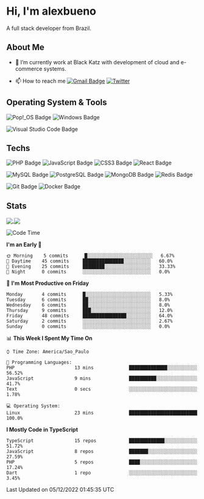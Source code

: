 # Hi, I'm alexbueno

A full stack developer from Brazil.

## About Me

- 🌱 I’m currently work at Black Katz with development of cloud and e-commerce systems.

- 📫 How to reach me [![Gmail Badge](https://img.shields.io/badge/-gmail-c14438?style=for-the-badge&logo=Gmail&logoColor=ffffff)](mailto:alexsandrofbueno@gmail.com) [![Twitter](https://img.shields.io/badge/twitter-1DA1F2.svg?style=for-the-badge&logo=twitter&logoColor=ffffff)](https://twitter.com/Alex_Bueno_7)

## Operating System & Tools

![Pop!_OS Badge](https://img.shields.io/badge/Pop!__OS-48B9C7?logo=popos&logoColor=fff&style=flat)
![Windows Badge](https://img.shields.io/badge/Windows-0078D6?logo=windows&logoColor=fff&style=flat)

![Visual Studio Code Badge](https://img.shields.io/badge/Visual%20Studio%20Code-007ACC?logo=visualstudiocode&logoColor=fff&style=flat)

## Techs

![PHP Badge](https://img.shields.io/badge/PHP-777BB4?logo=php&logoColor=fff&style=flat)
![JavaScript Badge](https://img.shields.io/badge/JavaScript-F7DF1E?logo=javascript&logoColor=000&style=flat)
![CSS3 Badge](https://img.shields.io/badge/CSS3-1572B6?logo=css3&logoColor=fff&style=flat)
![React Badge](https://img.shields.io/badge/React-61DAFB?logo=react&logoColor=000&style=flat)

![MySQL Badge](https://img.shields.io/badge/MySQL-4479A1?logo=mysql&logoColor=fff&style=flat)
![PostgreSQL Badge](https://img.shields.io/badge/PostgreSQL-4169E1?logo=postgresql&logoColor=fff&style=flat)
![MongoDB Badge](https://img.shields.io/badge/MongoDB-47A248?logo=mongodb&logoColor=fff&style=flat)
![Redis Badge](https://img.shields.io/badge/Redis-DC382D?logo=redis&logoColor=fff&style=flat)

![Git Badge](https://img.shields.io/badge/Git-F05032?logo=git&logoColor=fff&style=flat)
![Docker Badge](https://img.shields.io/badge/Docker-2496ED?logo=docker&logoColor=fff&style=flat)


## Stats

<a href="https://github.com/anuraghazra/github-readme-stats">
  <img align="center" src="https://github-readme-stats.vercel.app/api?username=alexbueno7&hide=contribs,prs&show_icons=true&theme=radical" />
</a>
<a href="https://github.com/anuraghazra/convoychat">
  <img align="center" src="https://github-readme-stats.vercel.app/api/top-langs/?username=alexbueno7" />
</a>

<!--START_SECTION:waka-->
![Code Time](http://img.shields.io/badge/Code%20Time-651%20hrs%205%20mins-blue)

**I'm an Early 🐤** 

```text
🌞 Morning    5 commits      █░░░░░░░░░░░░░░░░░░░░░░░░   6.67% 
🌆 Daytime    45 commits     ███████████████░░░░░░░░░░   60.0% 
🌃 Evening    25 commits     ████████░░░░░░░░░░░░░░░░░   33.33% 
🌙 Night      0 commits      ░░░░░░░░░░░░░░░░░░░░░░░░░   0.0%

```
📅 **I'm Most Productive on Friday** 

```text
Monday       4 commits      █░░░░░░░░░░░░░░░░░░░░░░░░   5.33% 
Tuesday      6 commits      ██░░░░░░░░░░░░░░░░░░░░░░░   8.0% 
Wednesday    6 commits      ██░░░░░░░░░░░░░░░░░░░░░░░   8.0% 
Thursday     9 commits      ███░░░░░░░░░░░░░░░░░░░░░░   12.0% 
Friday       48 commits     ████████████████░░░░░░░░░   64.0% 
Saturday     2 commits      ░░░░░░░░░░░░░░░░░░░░░░░░░   2.67% 
Sunday       0 commits      ░░░░░░░░░░░░░░░░░░░░░░░░░   0.0%

```


📊 **This Week I Spent My Time On** 

```text
⌚︎ Time Zone: America/Sao_Paulo

💬 Programming Languages: 
PHP                      13 mins             ██████████████░░░░░░░░░░░   56.52% 
JavaScript               9 mins              ██████████░░░░░░░░░░░░░░░   41.7% 
Text                     0 secs              ░░░░░░░░░░░░░░░░░░░░░░░░░   1.78%

💻 Operating System: 
Linux                    23 mins             █████████████████████████   100.0%

```

**I Mostly Code in TypeScript** 

```text
TypeScript               15 repos            █████████████░░░░░░░░░░░░   51.72% 
JavaScript               8 repos             ███████░░░░░░░░░░░░░░░░░░   27.59% 
PHP                      5 repos             ████░░░░░░░░░░░░░░░░░░░░░   17.24% 
Dart                     1 repo              ░░░░░░░░░░░░░░░░░░░░░░░░░   3.45%

```



 Last Updated on 05/12/2022 01:45:35 UTC
<!--END_SECTION:waka-->
